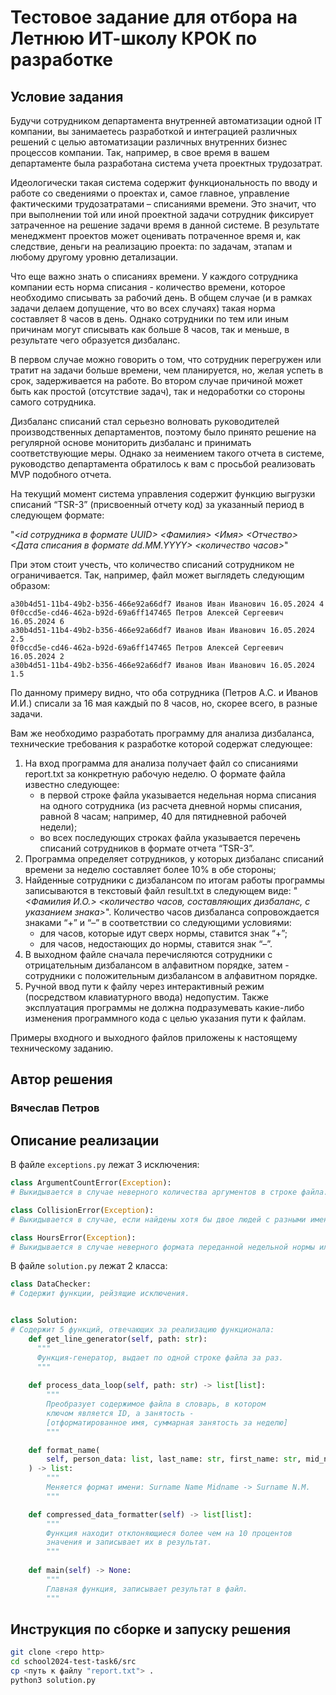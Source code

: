 # Тестовое задание для отбора на Летнюю ИТ-школу КРОК по разработке

## Условие задания
Будучи сотрудником департамента внутренней автоматизации одной IT компании, вы занимаетесь разработкой и интеграцией различных решений с целью автоматизации различных внутренних бизнес процессов компании. Так, например, в свое время в вашем департаменте была разработана система учета проектных трудозатрат.

Идеологически такая система содержит функциональность по вводу и работе со сведениями о проектах и, самое главное, управление фактическими трудозатратами – списаниями времени. Это значит, что при выполнении той или иной проектной задачи сотрудник фиксирует затраченное на решение задачи время в данной системе. В результате менеджмент проектов может оценивать потраченное время и, как следствие, деньги на реализацию проекта: по задачам, этапам и любому другому уровню детализации.

Что еще важно знать о списаниях времени. У каждого сотрудника компании есть норма списания - количество времени, которое необходимо списывать за рабочий день. В общем случае (и в рамках задачи делаем допущение, что во всех случаях) такая норма составляет 8 часов в день. Однако сотрудники по тем или иным причинам могут списывать как больше 8 часов, так и меньше, в результате чего образуется дизбаланс. 

В первом случае можно говорить о том, что сотрудник перегружен или тратит на задачи больше времени, чем планируется, но, желая успеть в срок, задерживается на работе. Во втором случае причиной может быть как простой (отсутствие задач), так и недоработки со стороны самого сотрудника. 

Дизбаланс списаний стал серьезно волновать руководителей производственных департаментов, поэтому было принято решение на регулярной основе мониторить дизбаланс и принимать соответствующие меры. Однако за неимением такого отчета в системе, руководство департамента обратилось к вам с просьбой реализовать MVP подобного отчета.

На текущий момент система управления содержит функцию выгрузки списаний “TSR-3” (присвоенный отчету код) за указанный период в следующем формате:

"_<id сотрудника в формате UUID> <Фамилия> <Имя> <Отчество> <Дата списания в формате dd.MM.YYYY> <количество часов>_"

При этом стоит учесть, что количество списаний сотрудником не ограничивается. Так, например, файл может выглядеть следующим образом:
```
a30b4d51-11b4-49b2-b356-466e92a66df7 Иванов Иван Иванович 16.05.2024 4
0f0ccd5e-cd46-462a-b92d-69a6ff147465 Петров Алексей Сергеевич 16.05.2024 6
a30b4d51-11b4-49b2-b356-466e92a66df7 Иванов Иван Иванович 16.05.2024 2.5
0f0ccd5e-cd46-462a-b92d-69a6ff147465 Петров Алексей Сергеевич 16.05.2024 2
a30b4d51-11b4-49b2-b356-466e92a66df7 Иванов Иван Иванович 16.05.2024 1.5
```

По данному примеру видно, что оба сотрудника (Петров А.С. и Иванов И.И.) списали за 16 мая каждый по 8 часов, но, скорее всего, в разные задачи.

Вам же необходимо разработать программу для анализа дизбаланса, технические требования к разработке которой содержат следующее:
1. На вход программа для анализа получает файл со списаниями report.txt за конкретную рабочую неделю. О формате файла известно следующее:
    - в первой строке файла указывается недельная норма списания на одного сотрудника (из расчета дневной нормы списания, равной 8 часам; например, 40 для пятидневной рабочей недели);
    - во всех последующих строках файла указывается перечень списаний сотрудников в формате отчета “TSR-3”. 
2. Программа определяет сотрудников, у которых дизбаланс списаний времени за неделю составляет более 10% в обе стороны;
3. Найденные сотрудники с дизбалансом по итогам работы программы записываются в текстовый файл result.txt в следующем виде:
  "_<Фамилия И.О.> <количество часов, составляющих дизбаланс, с указанием знака>_".
  Количество часов дизбаланса сопровождается знаками “+” и “–” в соответствии со следующими условиями:
    - для часов, которые идут сверх нормы, ставится знак “+”;
    - для часов, недостающих до нормы, ставится знак “–”.
4. В выходном файле сначала перечисляются сотрудники с отрицательным дизбалансом в алфавитном порядке, затем - сотрудники с положительным дизбалансом в алфавитном порядке.
5. Ручной ввод пути к файлу через интерактивный режим (посредством клавиатурного ввода) недопустим. Также эксплуатация программы не должна подразумевать какие-либо изменения программного кода с целью указания пути к файлам.

Примеры входного и выходного файлов приложены к настоящему техническому заданию.

## Автор решения
### Вячеслав Петров
## Описание реализации
В файле ```exceptions.py``` лежат 3 исключения: <br>
```python
class ArgumentCountError(Exception):
# Выкидывается в случае неверного количества аргументов в строке файла.
```
```python
class CollisionError(Exception):
# Выкидывается в случае, если найдены хотя бы двое людей с разными именами, но одинаковым ID.
```
```python
class HoursError(Exception):
# Выкидывается в случае неверного формата переданной недельной нормы или неверного формата времени, затраченного сотрудником на выполнение задачи.
```
В файле ```solution.py``` лежат 2 класса: <br>
```python
class DataChecker:
# Содержит функции, рейзящие исключения.


class Solution:
# Содержит 5 функций, отвечающих за реализацию функционала:
    def get_line_generator(self, path: str): 
      """
      Функция-генератор, выдает по одной строке файла за раз.
      """
    
    def process_data_loop(self, path: str) -> list[list]:
        """
        Преобразует содержимое файла в словарь, в котором
        ключом является ID, а занятость - 
        [отформатированное имя, суммарная занятость за неделю]
        """

    def format_name(
        self, person_data: list, last_name: str, first_name: str, mid_name: str
    ) -> list:
        """
        Меняется формат имени: Surname Name Midname -> Surname N.M.
        """

    def compressed_data_formatter(self) -> list[list]:
        """
        Функция находит отклоняющиеся более чем на 10 процентов
        значения и записывает их в результат.
        """
        
    def main(self) -> None:
        """
        Главная функция, записывает результат в файл.
        """
``` 

## Инструкция по сборке и запуску решения
```bash
git clone <repo http>
cd school2024-test-task6/src
cp <путь к файлу "report.txt"> .
python3 solution.py
```

